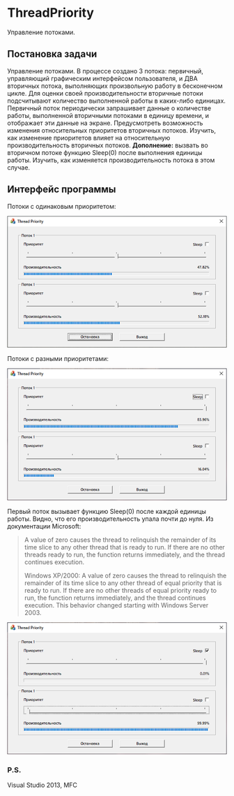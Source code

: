 # ThreadPriority
Управление потоками.

## Постановка задачи
Управление потоками. В процессе создано 3 потока: первичный, управляющий графическим интерфейсом пользователя, и ДВА вторичных потока, выполняющих произвольную работу в бесконечном цикле. Для оценки своей производительности вторичные потоки подсчитывают количество выполненной работы в каких-либо единицах. Первичный поток периодически запрашивает данные о количестве работы, выполненной вторичными потоками в единицу времени, и отображает эти данные на экране. Предусмотреть возможность изменения относительных приоритетов вторичных потоков. Изучить, как изменение приоритетов влияет на относительную производительность вторичных потоков. **Дополнение:** вызвать во вторичном потоке функцию Sleep(0) после выполнения единицы работы. Изучить, как изменяется производительность потока в этом случае.

## Интерфейс программы
Потоки с одинаковым приоритетом:
<p align="center"><img src="/screenshots/1.png"/></p>

Потоки с разными приоритетами:
<p align="center"><img src="/screenshots/2.png"/></p>

Первый поток вызывает функцию Sleep(0) после каждой единицы работы. Видно, что его производительность упала почти до нуля. Из документации Microsoft:
> A value of zero causes the thread to relinquish the remainder of its time slice to any other thread that is ready to run. If there are no other threads ready to run, the function returns immediately, and the thread continues execution.  
>  
> Windows XP/2000: A value of zero causes the thread to relinquish the remainder of its time slice to any other thread of equal priority that is ready to run. If there are no other threads of equal priority ready to run, the function returns immediately, and the thread continues execution. This behavior changed starting with Windows Server 2003.
<p align="center"><img src="/screenshots/3.png"/></p>

### P.S.
Visual Studio 2013, MFC
